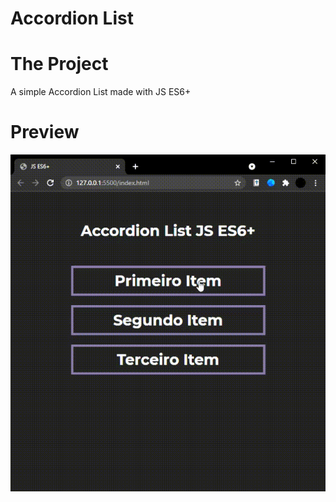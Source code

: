 # Accordion List

 <h1>The Project</h1>
 A simple Accordion List made with JS ES6+

 <h1>Preview</h1>
 <img src="preview.gif"/>